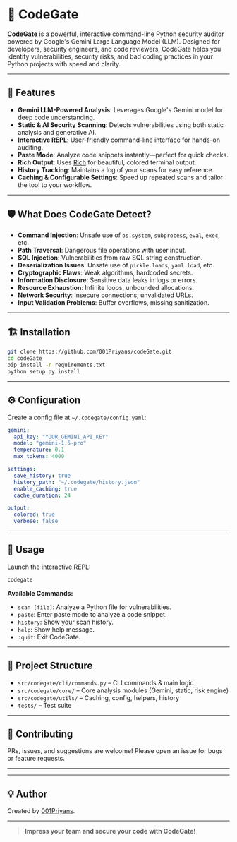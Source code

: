 # 🚀 CodeGate

**CodeGate** is a powerful, interactive command-line Python security auditor powered by Google's Gemini Large Language Model (LLM). Designed for developers, security engineers, and code reviewers, CodeGate helps you identify vulnerabilities, security risks, and bad coding practices in your Python projects with speed and clarity.

---

## 🌟 Features

- **Gemini LLM-Powered Analysis**: Leverages Google's Gemini model for deep code understanding.
- **Static & AI Security Scanning**: Detects vulnerabilities using both static analysis and generative AI.
- **Interactive REPL**: User-friendly command-line interface for hands-on auditing.
- **Paste Mode**: Analyze code snippets instantly—perfect for quick checks.
- **Rich Output**: Uses [Rich](https://github.com/Textualize/rich) for beautiful, colored terminal output.
- **History Tracking**: Maintains a log of your scans for easy reference.
- **Caching & Configurable Settings**: Speed up repeated scans and tailor the tool to your workflow.

---

## 🛡️ What Does CodeGate Detect?

- **Command Injection**: Unsafe use of `os.system`, `subprocess`, `eval`, `exec`, etc.
- **Path Traversal**: Dangerous file operations with user input.
- **SQL Injection**: Vulnerabilities from raw SQL string construction.
- **Deserialization Issues**: Unsafe use of `pickle.loads`, `yaml.load`, etc.
- **Cryptographic Flaws**: Weak algorithms, hardcoded secrets.
- **Information Disclosure**: Sensitive data leaks in logs or errors.
- **Resource Exhaustion**: Infinite loops, unbounded allocations.
- **Network Security**: Insecure connections, unvalidated URLs.
- **Input Validation Problems**: Buffer overflows, missing sanitization.

---

## 🏗️ Installation

```bash
git clone https://github.com/001Priyans/codeGate.git
cd codeGate
pip install -r requirements.txt
python setup.py install
```

---

## ⚙️ Configuration

Create a config file at `~/.codegate/config.yaml`:

```yaml
gemini:
  api_key: "YOUR_GEMINI_API_KEY"
  model: "gemini-1.5-pro"
  temperature: 0.1
  max_tokens: 4000

settings:
  save_history: true
  history_path: "~/.codegate/history.json"
  enable_caching: true
  cache_duration: 24

output:
  colored: true
  verbose: false
```

---

## 🚦 Usage

Launch the interactive REPL:

```bash
codegate
```

**Available Commands:**
- `scan [file]`: Analyze a Python file for vulnerabilities.
- `paste`: Enter paste mode to analyze a code snippet.
- `history`: Show your scan history.
- `help`: Show help message.
- `:quit`: Exit CodeGate.

---

## 📁 Project Structure

- `src/codegate/cli/commands.py` – CLI commands & main logic
- `src/codegate/core/` – Core analysis modules (Gemini, static, risk engine)
- `src/codegate/utils/` – Caching, config, helpers, history
- `tests/` – Test suite

---

## 🤝 Contributing

PRs, issues, and suggestions are welcome! Please open an issue for bugs or feature requests.

---

---

## 💡 Author

Created by [001Priyans](https://github.com/001Priyans).

---

> **Impress your team and secure your code with CodeGate!**
